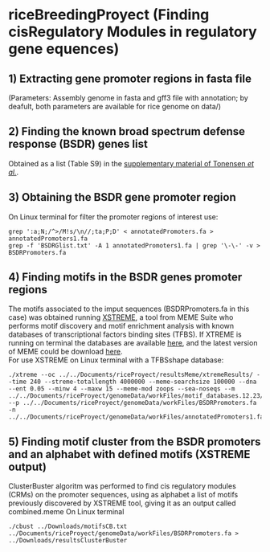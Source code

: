 # riceBreedingProyect (Finding cisRegulatory Modules in regulatory gene equences)
## 1) Extracting gene promoter regions in fasta file
(Parameters: Assembly genome in fasta and gff3 file with annotation; by deafult, both parameters are available for rice genome on data/)

## 2) Finding the known broad spectrum defense response (BSDR) genes list
Obtained as a list (Table S9) in the [supplementary material of Tonensen *et al.*](https://www.ncbi.nlm.nih.gov/pmc/articles/PMC6367480/). 
## 3) Obtaining the BSDR gene promoter region 
On Linux terminal for filter the promoter regions of interest use:
```
grep ':a;N;/^>/M!s/\n//;ta;P;D' < annotatedPromoters.fa > annotatedPromoters1.fa
grep -f 'BSDRGlist.txt' -A 1 annotatedPromoters1.fa | grep '\-\-' -v > BSDRPromoters.fa
```
## 4) Finding motifs in the BSDR genes promoter regions
The motifs associated to the imput sequences (BSDRPromoters.fa in this case) was obtained running [XSTREME](https://meme-suite.org/meme/tools/xstreme), a tool from MEME Suite who performs motif discovery and motif enrichment analysis with known databases of transcriptional factors binding sites (TFBS). If XTREME is running on terminal the databases are available [here](https://meme-suite.org/meme/db/motifs), and the latest version of MEME could be download [here](https://meme-suite.org/meme/doc/download.html).  
For use XSTREME on Linux terminal with a TFBSshape database:
```
./xtreme --oc ../../Documents/riceProyect/resultsMeme/xtremeResults/ --time 240 --streme-totallength 4000000 --meme-searchsize 100000 --dna --ent 0.05 --minw 4 --maxw 15 --meme-mod zoops --sea-noseqs --m ../../Documents/riceProyect/genomeData/workFiles/motif_databases.12.23/motif_databases/TFBSshape/TFBSshape_JASPAR.meme --p ../../Documents/riceProyect/genomeData/workFiles/BSDRPromoters.fa -n ../../Documents/riceProyect/genomeData/workFiles/annotatedPromoters1.fa 
```
## 5) Finding motif cluster from the BSDR promoters and an alphabet with defined motifs (XSTREME output)
ClusterBuster algoritm was performed to find cis regulatory modules (CRMs) on the promoter sequences, using as alphabet a list of motifs previously discovered by XSTREME tool, giving it as an output called combined.meme 
On Linux terminal
```
./cbust ../Downloads/motifsCB.txt ../Documents/riceProyect/genomeData/workFiles/BSDRPromoters.fa > ../Downloads/resultsClusterBuster
```
